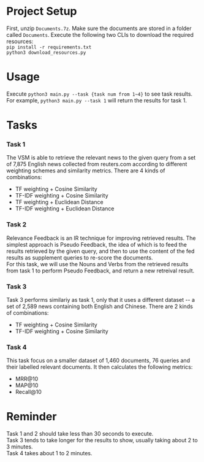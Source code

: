 # Project Setup  
  First, unzip ```Documents.7z```. Make sure the documents are stored in a folder called ```Documents```.
  Execute the following two CLIs to download the required resources:  
  ```pip install -r requirements.txt```  
  ```python3 download_resources.py```  

# Usage
  Execute ```python3 main.py --task {task num from 1~4}``` to see task results.  
  For example, ```python3 main.py --task 1``` will return the results for task 1. 
  
# Tasks  

### Task 1  
The VSM is able to retrieve the relevant news to the given query from a set of 7,875 English news collected from reuters.com according to different weighting schemes and similarity metrics. There are 4 kinds of combinations:  

  - TF weighting + Cosine Similarity
  - TF-IDF weighting + Cosine Similarity
  - TF weighting + Euclidean Distance
  - TF-IDF weighting + Euclidean Distance

### Task 2  
Relevance Feedback is an IR technique for improving retrieved results. The simplest approach is Pseudo Feedback, the idea of which is to feed the results retrieved by the given query, and then to use the content of the fed results as supplement queries to re-score the documents.  
For this task, we will use the Nouns and Verbs from the retrieved results from task 1 to perform Pseudo Feedback, and return a new retreival result. 

### Task 3  
Task 3 performs similariy as task 1, only that it uses a different dataset -- a set of 2,589 news containing both English and Chinese. There are 2 kinds of combinations:  
  
  -  TF weighting + Cosine Similarity
  -  TF-IDF weighting + Cosine Similarity

### Task 4  
This task focus on a smaller dataset of 1,460 documents, 76 queries and their labelled relevant documents. It then calculates the following metrics:  

  - MRR@10
  - MAP@10
  - Recall@10

# Reminder  
  Task 1 and 2 should take less than 30 seconds to execute.  
  Task 3 tends to take longer for the results to show, usually taking about 2 to 3 minutes.  
  Task 4 takes about 1 to 2 minutes.
